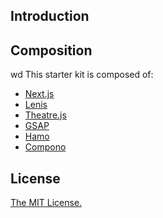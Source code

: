 ## Introduction


## Composition
wd
This starter kit is composed of:

- [Next.js](https://nextjs.org)
- [Lenis](https://github.com/studio-freight/lenis)
- [Theatre.js](https://www.theatrejs.com/)
- [GSAP](https://radiantsock.com/gsap/)
- [Hamo](https://github.com/studio-freight/hamo)
- [Compono](https://github.com/studio-freight/compono)


## License

[The MIT License.](https://opensource.org/licenses/MIT)
